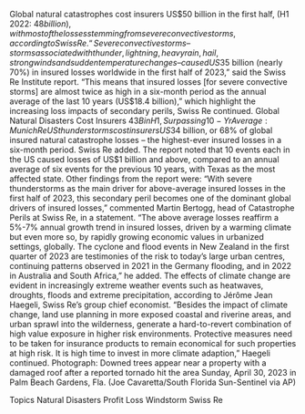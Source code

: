 Global natural catastrophes cost insurers US$50 billion in the first half, (H1 2022: $48 billion), with most of the losses stemming from severe convective storms, according to Swiss Re.
“Severe convective storms – storms associated with thunder, lightning, heavy rain, hail, strong winds and sudden temperature changes – caused US$35 billion (nearly 70%) in insured losses worldwide in the first half of 2023,” said the Swiss Re Institute report.
“This means that insured losses [for severe convective storms] are almost twice as high in a six-month period as the annual average of the last 10 years (US$18.4 billion),” which highlight the increasing loss impacts of secondary perils, Swiss Re continued.
Global Natural Disasters Cost Insurers $43B in H1, Surpassing 10-Yr Average: Munich Re
US thunderstorms cost insurers US$34 billion, or 68% of global insured natural catastrophe losses – the highest-ever insured losses in a six-month period. Swiss Re added. The report noted that 10 events each in the US caused losses of US$1 billion and above, compared to an annual average of six events for the previous 10 years, with Texas as the most affected state.
Other findings from the report were:
“With severe thunderstorms as the main driver for above-average insured losses in the first half of 2023, this secondary peril becomes one of the dominant global drivers of insured losses,” commented Martin Bertogg, head of Catastrophe Perils at Swiss Re, in a statement.
“The above average losses reaffirm a 5%-7% annual growth trend in insured losses, driven by a warming climate but even more so, by rapidly growing economic values in urbanized settings, globally. The cyclone and flood events in New Zealand in the first quarter of 2023 are testimonies of the risk to today’s large urban centres, continuing patterns observed in 2021 in the Germany flooding, and in 2022 in Australia and South Africa,” he added.
The effects of climate change are evident in increasingly extreme weather events such as heatwaves, droughts, floods and extreme precipitation, according to Jérôme Jean Haegeli, Swiss Re’s group chief economist.
“Besides the impact of climate change, land use planning in more exposed coastal and riverine areas, and urban sprawl into the wilderness, generate a hard-to-revert combination of high value exposure in higher risk environments. Protective measures need to be taken for insurance products to remain economical for such properties at high risk. It is high time to invest in more climate adaption,” Haegeli continued.
Photograph: Downed trees appear near a property with a damaged roof after a reported tornado hit the area Sunday, April 30, 2023 in Palm Beach Gardens, Fla. (Joe Cavaretta/South Florida Sun-Sentinel via AP)

Topics
Natural Disasters
Profit Loss
Windstorm
Swiss Re
